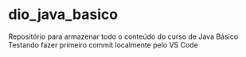 # dio_java_basico
Repositório para armazenar todo o conteúdo do curso de Java Básico
Testando fazer primeiro commit localmente pelo VS Code